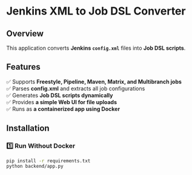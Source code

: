 # Jenkins XML to Job DSL Converter

## Overview
This application converts **Jenkins `config.xml`** files into **Job DSL scripts**.

## Features
✅ Supports **Freestyle, Pipeline, Maven, Matrix, and Multibranch jobs**  
✅ Parses **config.xml** and extracts all job configurations  
✅ Generates **Job DSL scripts dynamically**  
✅ Provides **a simple Web UI for file uploads**  
✅ Runs as **a containerized app using Docker**

## Installation

### 1️⃣ Run Without Docker
```bash
pip install -r requirements.txt
python backend/app.py

